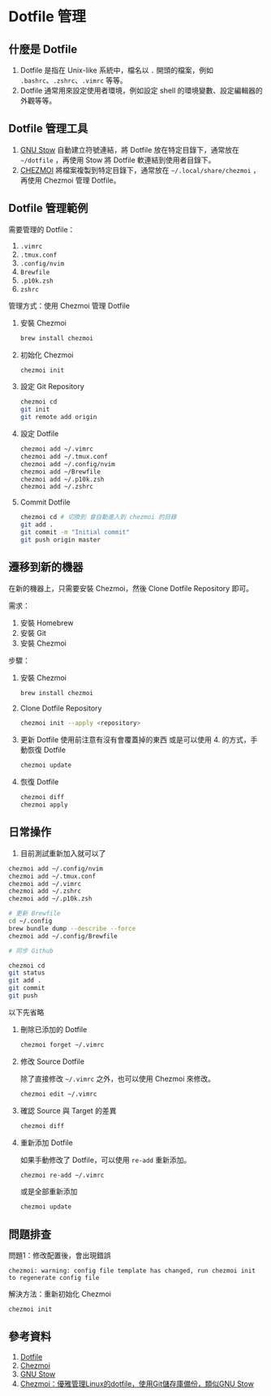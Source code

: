 # Dotfile 管理

## 什麼是 Dotfile

1. Dotfile 是指在 Unix-like 系統中，檔名以 `.` 開頭的檔案，例如 `.bashrc`、`.zshrc`、`.vimrc` 等等。
2. Dotfile 通常用來設定使用者環境，例如設定 shell 的環境變數、設定編輯器的外觀等等。

## Dotfile 管理工具

1. [GNU Stow](https://www.gnu.org/software/stow/)
    自動建立符號連結，將 Dotfile 放在特定目錄下，通常放在 `~/dotfile` ，再使用 Stow 將 Dotfile 軟連結到使用者目錄下。
2. [CHEZMOI](https://www.chezmoi.io/)
    將檔案複製到特定目錄下，通常放在 `~/.local/share/chezmoi` ，再使用 Chezmoi 管理 Dotfile。

## Dotfile 管理範例

需要管理的 Dotfile：

1. `.vimrc`
2. `.tmux.conf`
3. `.config/nvim`
4. `Brewfile`
5. `.p10k.zsh`
6. `zshrc`

管理方式：使用 Chezmoi 管理 Dotfile

1. 安裝 Chezmoi

    ```bash
    brew install chezmoi
    ```

2. 初始化 Chezmoi

    ```bash
    chezmoi init
    ```

3. 設定 Git Repository

    ```bash
    chezmoi cd
    git init
    git remote add origin
    ```

4. 設定 Dotfile

    ```bash
    chezmoi add ~/.vimrc
    chezmoi add ~/.tmux.conf
    chezmoi add ~/.config/nvim
    chezmoi add ~/Brewfile
    chezmoi add ~/.p10k.zsh
    chezmoi add ~/.zshrc
    ```

5. Commit Dotfile

    ```bash
    chezmoi cd # 切換到 會自動進入到 chezmoi 的目錄
    git add .
    git commit -m "Initial commit"
    git push origin master
    ```

## 遷移到新的機器

在新的機器上，只需要安裝 Chezmoi，然後 Clone Dotfile Repository 即可。

需求：

1. 安裝 Homebrew
2. 安裝 Git
3. 安裝 Chezmoi

步驟：

1. 安裝 Chezmoi

    ```bash
    brew install chezmoi
    ```

2. Clone Dotfile Repository

    ```bash
    chezmoi init --apply <repository>
    ```

3. 更新 Dotfile
    使用前注意有沒有會覆蓋掉的東西
    或是可以使用 4. 的方式，手動恢復 Dotfile

    ```bash
    chezmoi update
    ```

4. 恢復 Dotfile

    ```bash
    chezmoi diff
    chezmoi apply
    ```

## 日常操作

1. 目前測試重新加入就可以了

```bash
chezmoi add ~/.config/nvim
chezmoi add ~/.tmux.conf
chezmoi add ~/.vimrc
chezmoi add ~/.zshrc
chezmoi add ~/.p10k.zsh

# 更新 Brewfile
cd ~/.config
brew bundle dump --describe --force
chezmoi add ~/.config/Brewfile

# 同步 Github

chezmoi cd
git status
git add .
git commit
git push
```

以下先省略

1. 刪除已添加的 Dotfile

    ```bash
    chezmoi forget ~/.vimrc
    ```

2. 修改 Source Dotfile

    除了直接修改 `~/.vimrc` 之外，也可以使用 Chezmoi 來修改。

    ```bash
    chezmoi edit ~/.vimrc
    ```

3. 確認 Source 與 Target 的差異

    ```bash
    chezmoi diff
    ```

4. 重新添加 Dotfile

    如果手動修改了 Dotfile，可以使用 `re-add` 重新添加。

    ```bash
    chezmoi re-add ~/.vimrc
    ```

    或是全部重新添加

    ```bash
    chezmoi update
    ```

## 問題排查

問題1：修改配置後，會出現錯誤

`chezmoi: warning: config file template has changed, run chezmoi init to regenerate config file`

解決方法：重新初始化 Chezmoi

```bash
chezmoi init
```

## 參考資料

1. [Dotfile](https://wiki.archlinux.org/index.php/Dotfiles)
2. [Chezmoi](https://www.chezmoi.io/quick-start/)
3. [GNU Stow](https://www.gnu.org/software/stow/)
4. [Chezmoi：優雅管理Linux的dotfile，使用Git儲存庫備份，類似GNU Stow](https://ivonblog.com/posts/chezmoi-manage-dotfiles/)
